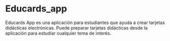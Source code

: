 # Educards_app
Educards App es una aplicación para estudiantes que ayuda a crear tarjetas didácticas electrónicas. Puede preparar tarjetas didácticas desde la aplicación para estudiar cualquier tema de interés.
